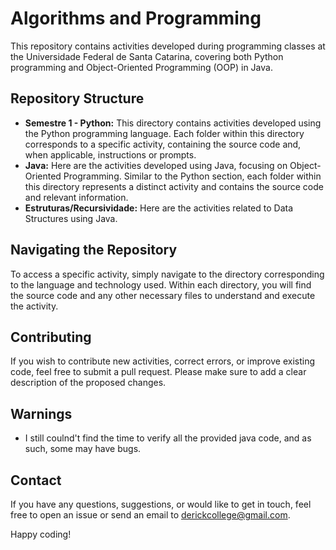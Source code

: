 # Algorithms and Programming

This repository contains activities developed during programming classes at the Universidade Federal de Santa Catarina, covering both Python programming and Object-Oriented Programming (OOP) in Java.

## Repository Structure

- **Semestre 1 - Python:** This directory contains activities developed using the Python programming language. Each folder within this directory corresponds to a specific activity, containing the source code and, when applicable, instructions or prompts.
- **Java:** Here are the activities developed using Java, focusing on Object-Oriented Programming. Similar to the Python section, each folder within this directory represents a distinct activity and contains the source code and relevant information.
- **Estruturas/Recursividade:** Here are the activities related to Data Structures using Java.
  
## Navigating the Repository

To access a specific activity, simply navigate to the directory corresponding to the language and technology used. Within each directory, you will find the source code and any other necessary files to understand and execute the activity.

## Contributing

If you wish to contribute new activities, correct errors, or improve existing code, feel free to submit a pull request. Please make sure to add a clear description of the proposed changes.

## Warnings

- I still coulnd't find the time to verify all the provided java code, and as such, some may have bugs.

## Contact

If you have any questions, suggestions, or would like to get in touch, feel free to open an issue or send an email to derickcollege@gmail.com.

Happy coding!
